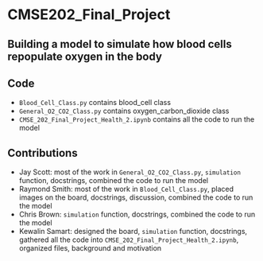 # CMSE202_Final_Project
**Building a model to simulate how blood cells repopulate oxygen in the body**
------------------------------------------------------------------------------------

## Code
- `Blood_Cell_Class.py` contains blood_cell class
- `General_O2_CO2_Class.py` contains oxygen_carbon_dioxide class
- `CMSE_202_Final_Project_Health_2.ipynb` contains all the code to run the model

## Contributions
- Jay Scott: most of the work in `General_O2_CO2_Class.py`, `simulation` function, docstrings, combined the code to run the model
- Raymond Smith: most of the work in `Blood_Cell_Class.py`, placed images on the board, docstrings, discussion, combined the code to run the model
- Chris Brown: `simulation` function, docstrings, combined the code to run the model
- Kewalin Samart: designed the board, `simulation` function, docstrings, gathered all the code into `CMSE_202_Final_Project_Health_2.ipynb`, organized files, background and motivation
